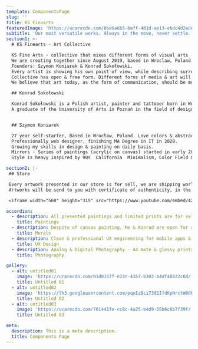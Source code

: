 ```yaml
---
template: ComponentsPage
slug: ''
title: KS Finearts
featuredImage: 'https://ucarecdn.com/8be6a6b5-8aff-401d-ae13-e6dc4d2ade97/'
subtitle: 'Our most versatile works. Always in the move, never settle.'
section1: >-
  # KS Finearts - Art Collective

  KS Fine Arts - collective that mixes different forms of visual arts - Painting, Mural Painting, Design & Photography.
  We are creating together since August 2019, based in Wroclaw, Poland.
  Founders: Szymon Koniarek & Konrad Sokołowski.
  Every artist is showing his own point of view, while describing surrounding reality through the art of visuals.
  Collective has open & free form. Different forms of media & art will be presented on our site - without any frames & borders.
  We believe that art today, as the form of communication, should be modern & based on diversity & emotions.

  ## Konrad Sokołowski

  Konrad Sokołowski is a Polish artist, painter and tattooer born in Wolsztyn 1989.
  A graduate of the University of Arts in Poznań in the field of design and product design. First steps in drawing and painting under the guidance of prof. Arkadiusz Marcinkowski and prof. Andrzej Łubowski. He deals with broadly understood visual painting, using various painting techniques as well as formats on which works are created. The carriers of his works are not only canvas, but also walls and surfaces of buildings, where easel painting often seems to penetrate directly into urban space, combines oil painting and graffiti art, using a variety of painting techniques. Since 2016, an active tattoo artist, creates his own cartoon and newschool designs, often referring to known cartoon characters, while reworking and modifying them in a fun, humorous and specific way. Such relationships also seem to apply to painted wall surfaces. The subject of works on canvas is everyday life, people, genre scenes, as well as many years of tradition and places with which the artist was associated from an early age.


  ## Szymon Koniarek

  27 year self-starter, Based in Wrocław, Poland. Love colors & abstraction.
  Professionally web designer, finishing MA Degree in IT in 2020.
  Growing my skills in design & painting on daily basis.
  Mirrors - Series of paintings (acrylic on canvas) started in early 2019.
  Style is heavy inspired by 90s  California  Minimalism, Color Field & Action Painting. Colorful, synthetic & abstract landscapes & shapes.

section2: |-
 ## Store

 Every artwork presented in our store is for sell, we are shipping worldwide, just ask us for price. Any piece is unique, signed on the backside.
 Artworks will be send to you with certificate of authenticity, in the proper and safe package.

 <iframe width="560" height="315" src="https://www.youtube.com/embed/422fNYfaH8w" frameborder="0" allow="accelerometer; autoplay; encrypted-media; gyroscope; picture-in-picture" allowfullscreen></iframe>

accordion:
  - description: All presented paintings and limited prints are for sell. If you have an idea, or specific requirements - just drop us a line - we will be more than happy to create personalised & more personal stories through the art.
    title: Paintings
  - description: Despite of canvas painting, Me & Konrad are open for any kind of cooperation, or work related with large-format painting & street art, like murals. If You need more details, or you are looking for mentioned form of service - contact Us.
    title: Murals
  - description: Clean & professional UX engineering for mobile apps & websites.
    title: UX Design
  - description: Analog & Digital Photography - A4 mate & glossy prints are available. Limited. Every piece will be numbered and signed on the backside.
    title: Photography

gallery:
  - alt: untitled01
    image: 'https://ucarecdn.com/01d0157f-e23c-4357-b302-b4df48822c6d/'
    title: Untitled 01
  - alt: untitled02
    image: 'https://lh3.googleusercontent.com/pqoIz8ci7381IfdKpNrctW0ObhBg8yUjQb3YAgpYST-9NTwXyvwWc1IvPUpUK_jhfeMG7OnZ52azLyOPrY0WV8n6hX0gtSL2Eu5e=w600'
    title: Untitled 02
  - alt: untitled03
    image: 'https://ucarecdn.com/701441fe-cc8c-4a25-b4d9-55b6c6b7f39f/'
    title: Untitled 03

meta:
  description: This is a meta description.
  title: Components Page
---
```

